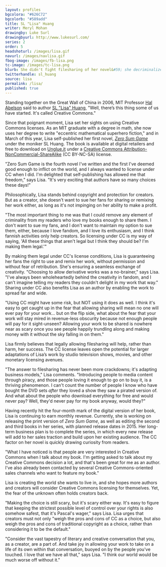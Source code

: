 ```yaml
---
layout: profiles
bgcolora: "#626C72"
bgcolorb: "#589add"
title: SL "Lisa" Huang
writer: Meryl Mohan
drawingby: Luke Surl
drawingbyurl: http://www.lukesurl.com/
series: 2
order: 5
headshoturl: /images/lisa.gif
navurl: /images/navlisa.gif
fbog-image: /images/fb-lisa.png
tc-image: /images/tc-lisa.png
blurb: She didn't fight filesharing of her novel&#59; she decriminalized it.
twitterhandle: sl_huang
source: lisa
permalink: /lisa/
published: true
---
```


Standing together on the Great Wall of China in 2006, MIT Professor [Hal Abelson](http://creativecommons.org/board#halabelson) said to author [SL "Lisa" Huang](http://www.slhuang.com/), "Well, there’s this thing some of us have started. It's called Creative Commons."

Since that poignant moment, Lisa set her sights on using Creative Commons licenses. As an MIT graduate with a degree in math, she now uses her degree to write "eccentric mathematical superhero fiction," and in March of this year, Lisa self-published her first novel, [*Zero Sum Game*](http://www.slhuang.com/books/) under the moniker SL Huang. The book is available at digital retailers and free to download on [Unglue.it](https://unglue.it/work/139822/) under a [Creative Commons Attribution-NonCommercial-ShareAlike](http://creativecommons.org/licenses/by-nc-sa/4.0/) (CC BY-NC-SA) license.

"Zero Sum Game is the fourth novel I've written and the first I've deemed good enough to inflict on the world, and I always wanted to license under CC when I did. I'm delighted that self-publishing has allowed me that freedom," says Lisa. "It's very exciting that authors have so many choices these days!"

Philosophically, Lisa stands behind copyright and protection for creators. But as a creator, she doesn't want to sue her fans for sharing or remixing her work either, as long as it's not impinging on her ability to make a profit. 

"The most important thing to me was that I could remove any element of criminality from my readers who love my books enough to share them. I don't want to sue my fans, and I don't want to maintain my option to sue them, either, because I love fandom, and I love its enthusiasm, and I think fannish activities only help creators. So licensing under CC is my way of saying, 'All these things that aren't legal but I think they should be? I'm making them legal.'"

By making them legal under CC's license conditions, Lisa is guaranteeing her fans the right to use and remix her work, without permission and without fear of retribution. She's ensuring a seamless exchange of creativity. "Choosing to allow derivative works was a no-brainer," says Lisa. "I've always been wholeheartedly behind the creativity in fandom, and I can't imagine telling my readers they couldn't delight in my work that way." Sharing under CC also benefits Lisa as an author by enabling the work to spread far and wide.

"Using CC might have some risk, but NOT using it does as well.  I think it's easy to get caught up in the fear that allowing sharing will mean no one will ever pay for your work... but on the flip side, what about the fear that your work will stay mired in revenue-less obscurity because not enough people will pay for it sight-unseen? Allowing your work to be shared is nowhere near as scary once you see people happily trundling along and making money with it without the sky falling in on them."

Lisa firmly believes that legally allowing filesharing will help, rather than harm, her success. The CC license leaves open the potential for larger adaptations of Lisa’s work by studio television shows, movies, and other monetary licensing avenues.

"The answer to filesharing has never been more crackdowns; it's adapting business models," Lisa comments. "Introducing people to media content through piracy, and those people loving it enough to go on to buy it, is a thriving phenomenon. I can't count the number of people I know who have bought the DVD sets *after* they loved a show they saw a pirated version of. And what about the people who download everything for free and would never pay?  Well, they'd never pay for my book anyway, would they?"

Having recently hit the four-month mark of the digital version of her book, Lisa is continuing to earn monthly revenue. Currently, she is working on releasing the print version of *Zero Sum Game*, as well as editing the second and third books in her series, with planned release dates in 2015. Her long-term business plan is to complete the series, in which every new release will add to her sales traction and build upon her existing audience. The CC factor on her novel is quickly drawing curiosity from readers. 

"What I have noticed is that people are very interested in Creative Commons when I talk about my book. I'm getting asked to talk about my Creative Commons decision a lot, and that's been great for me as an author. I've also already been contacted by several Creative Commons-oriented sales channels who want to feature my book."

Lisa is creating the world she wants to live in, and she hopes more authors and creators will consider Creative Commons licensing for themselves. Yet, the fear of the unknown often holds creators back.

"Making the choice is still scary, but it's scary either way. It's easy to figure that keeping the strictest possible level of control over your rights is also somehow safest, that it's Pascal's wager," says Lisa. Lisa urges that creators must not only "weigh the pros and cons of CC as a choice, but also weigh the pros and cons of traditional copyright as a choice, rather than considering it to be the default."

"Consider the vast tapestry of literary and creative conversation that you, as a creator, are a part of.  And take joy in allowing your work to take on a life of its own within that conversation, buoyed on by the people you've touched. I love that we have all that," says Lisa. "I think our world would be much worse off without it."



